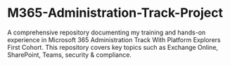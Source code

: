 # M365-Administration-Track-Project
A comprehensive repository documenting my training and hands-on experience in Microsoft 365 Administration Track With Platform Explorers First Cohort. This repository covers key topics such as Exchange Online, SharePoint, Teams, security &amp; compliance. 
